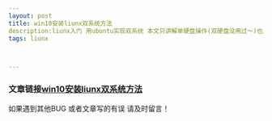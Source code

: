 ```yaml
---
layout: post
title: win10安装liunx双系统方法
description:liunx入门 用ubuntu实现双系统 本文只讲解单硬盘操作(双硬盘没用过～)也是百度到的方法 看不懂的可以看原链接！
tags: liunx



---
```


### 文章链接[win10安装liunx双系统方法](https://blog.csdn.net/weixin_45032765/article/details/102724170)

如果遇到其他BUG 或者文章写的有误 请及时留言！
